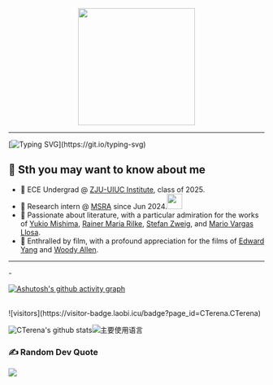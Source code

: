 <p align="center">
  <img src="https://miro.medium.com/max/2048/1*OohqW5DGh9CQS4hLY5FXzA.png" height="230"/>
</p>
<hr>

[![Typing SVG](https://readme-typing-svg.herokuapp.com?font=Architects+Daughter&color=7AF79A&size=30&lines=Hey+!+It's+Terena+!)](https://git.io/typing-svg)
## 💫 **Sth you may want to know about me**

- 🌱 ECE Undergrad @ [ZJU-UIUC Institute](https://zjui.intl.zju.edu.cn/), class of 2025.
- 🤔 Research intern @ [MSRA](https://www.msra.cn/) since Jun 2024.<img src="https://media.giphy.com/media/WUlplcMpOCEmTGBtBW/giphy.gif" width="30">
- 🏫 Passionate about literature, with a particular admiration for the works of [Yukio Mishima](https://en.wikipedia.org/wiki/Yukio_Mishima), [Rainer Maria Rilke](https://en.wikipedia.org/wiki/Rainer_Maria_Rilke), [Stefan Zweig](https://en.wikipedia.org/wiki/Stefan_Zweig), and [Mario Vargas Llosa](https://en.wikipedia.org/wiki/Mario_Vargas_Llosa).    
- 🔭 Enthralled by film, with a profound appreciation for the films of [Edward Yang](https://en.wikipedia.org/wiki/Edward_Yang) and [Woody Allen](https://en.wikipedia.org/wiki/Woody_Allen).
<hr>
- 

[![Ashutosh's github activity graph](https://github-readme-activity-graph.vercel.app/graph?username=CTerena&bg_color=d1faff&color=4c9d9e&line=6647ff&point=00bd2f&area=true&hide_border=true)](https://github.com/ashutosh00710/github-readme-activity-graph)

<br>
![visitors](https://visitor-badge.laobi.icu/badge?page_id=CTerena.CTerena)


![CTerena's github stats](https://github-readme-stats.vercel.app/api?username=CTerena&hide_title=false&hide_border=true&show_icons=true&include_all_commits=true&line_height=20&bg_color=0,EC6C6C,FFD479,FFFC79,73FA79&theme=graywhite&locale=cn)![主要使用语言](https://github-readme-stats.vercel.app/api/top-langs/?username=CTerena&hide_title=false&hide_border=true&layout=compact&bg_color=0,73FA79,73FDFF,D783FF&theme=graywhite&locale=cn)


	


### ✍️ Random Dev Quote
![](https://quotes-github-readme.vercel.app/api?type=horizontal&theme=radical)
